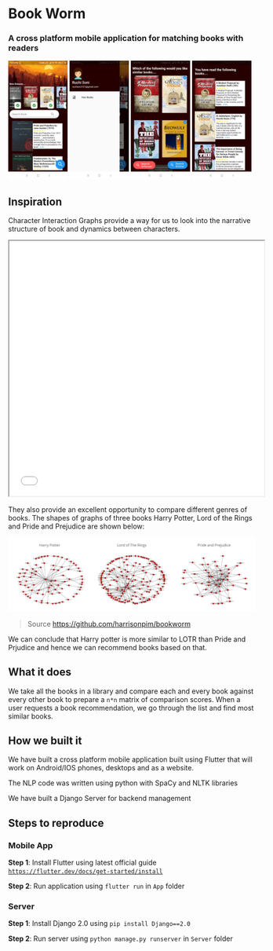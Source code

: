 # Book Worm

### A cross platform mobile application for matching books with readers
    
<img src=Screenshots/main.jpeg width=24%> <img src=Screenshots/drawer.jpeg width=24%> <img src=Screenshots/search.jpeg width=24%> <img src=Screenshots/yourbooks.jpeg width=24%>


## Inspiration 
Character Interaction Graphs provide a way for us to look into the narrative structure of book and dynamics between characters.

<iframe src="Screenshots/HP_graph.html" width=520 height=520 >
</iframe>

They also provide an excellent opportunity to compare different genres of books. The shapes of graphs of three books Harry Potter, Lord of the Rings and Pride and Prejudice are shown below:

<img src="Screenshots/novel_similarity.jpg">

> Source https://github.com/harrisonpim/bookworm

We can conclude that Harry potter is more similar to LOTR than Pride and Prjudice and hence we can recommend books based on that.

## What it does 

We take all the books in a library and compare each and every book against every other book to prepare a `n*n` matrix of comparison scores. When a user requests a book recommendation, we go through the list and find most similar books.

## How we built it
We have built a cross platform mobile application built using Flutter that will work on Android/IOS phones, desktops and as a website.

The NLP code was written using python with SpaCy and NLTK libraries

We have built a Django Server for backend management

## Steps to reproduce

### Mobile App
**Step 1**: Install Flutter using latest official guide [`https://flutter.dev/docs/get-started/install`](https://flutter.dev/docs/get-started/install)

**Step 2**: Run application using  `flutter run` in `App` folder

### Server
**Step 1**: Install Django 2.0 using `pip install Django==2.0`

**Step 2**: Run server using `python manage.py runserver` in `Server` folder


